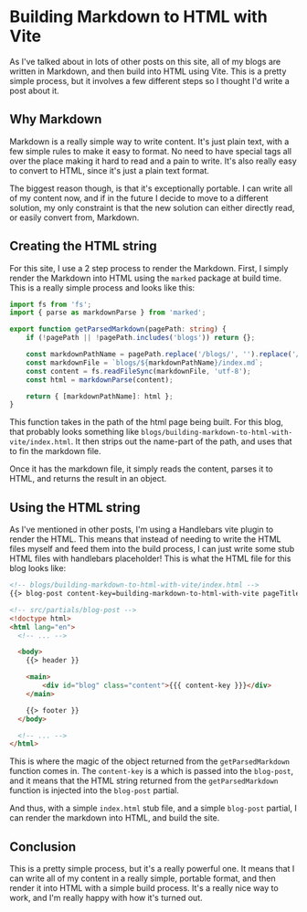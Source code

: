 # Building Markdown to HTML with Vite
As I've talked about in lots of other posts on this site, all of my blogs
are written in Markdown, and then build into HTML using Vite. This is a
pretty simple process, but it involves a few different steps so I thought
I'd write a post about it.

## Why Markdown
Markdown is a really simple way to write content. It's just plain text, with
a few simple rules to make it easy to format. No need to have special tags all
over the place making it hard to read and a pain to write. It's also really
easy to convert to HTML, since it's just a plain text format.

The biggest reason though, is that it's exceptionally portable. I can write
all of my content now, and if in the future I decide to move to a different
solution, my only constraint is that the new solution can either directly read,
or easily convert from, Markdown. 

## Creating the HTML string
For this site, I use a 2 step process to render the Markdown. First, I simply
render the Markdown into HTML using the `marked` package at build time. This
is a really simple process and looks like this:

```typescript
import fs from 'fs';
import { parse as markdownParse } from 'marked';

export function getParsedMarkdown(pagePath: string) {
    if (!pagePath || !pagePath.includes('blogs')) return {};

    const markdownPathName = pagePath.replace('/blogs/', '').replace('/index.html', '');
    const markdownFile = `blogs/${markdownPathName}/index.md`;
    const content = fs.readFileSync(markdownFile, 'utf-8');
    const html = markdownParse(content);

    return { [markdownPathName]: html };
}
```

This function takes in the path of the html page being built. For this blog, that
probably looks something like `blogs/building-markdown-to-html-with-vite/index.html`.
It then strips out the name-part of the path, and uses that to fin the markdown
file.

Once it has the markdown file, it simply reads the content, parses it to HTML, 
and returns the result in an object. 

## Using the HTML string
As I've mentioned in other posts, I'm using a Handlebars vite plugin to render
the HTML. This means that instead of needing to write the HTML files myself and
feed them into the build process, I can just write some stub HTML files with
handlebars placeholder! This is what the HTML file for this blog looks like:

```html
<!-- blogs/building-markdown-to-html-with-vite/index.html -->
{{> blog-post content-key=building-markdown-to-html-with-vite pageTitle="Markdown to HTML with Vite" }}
```

```html
<!-- src/partials/blog-post -->
<!doctype html>
<html lang="en">
  <!-- ... -->

  <body>
    {{> header }}

    <main>
        <div id="blog" class="content">{{{ content-key }}}</div>
    </main>

    {{> footer }}
  </body>

  <!-- ... -->
</html>
```
This is where the magic of the object returned from the `getParsedMarkdown`
function comes in. The `content-key` is a which is passed into the `blog-post`, 
and it means that the HTML string returned from the `getParsedMarkdown` function
is injected into the `blog-post` partial.

And thus, with a simple `index.html` stub file, and a simple `blog-post` partial,
I can render the markdown into HTML, and build the site.

## Conclusion
This is a pretty simple process, but it's a really powerful one. It means that
I can write all of my content in a really simple, portable format, and then
render it into HTML with a simple build process. It's a really nice way to work,
and I'm really happy with how it's turned out. 
